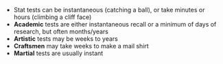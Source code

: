 - Stat tests can be instantaneous (catching a ball), or take minutes or hours (climbing a cliff face)
- **Academic** tests are either instantaneous recall or a minimum of days of research, but often months/years
- **Artistic** tests may be weeks to years
- **Craftsmen** may take weeks to make a mail shirt
- **Martial** tests are usually instant